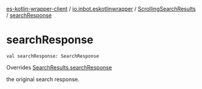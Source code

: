 [es-kotlin-wrapper-client](../../index.md) / [io.inbot.eskotlinwrapper](../index.md) / [ScrollingSearchResults](index.md) / [searchResponse](./search-response.md)

# searchResponse

`val searchResponse: SearchResponse`

Overrides [SearchResults.searchResponse](../-search-results/search-response.md)

the original search response.


